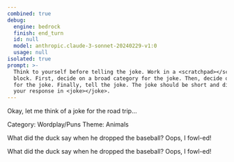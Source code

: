 ```yaml
---
combined: true
debug:
  engine: bedrock
  finish: end_turn
  id: null
  model: anthropic.claude-3-sonnet-20240229-v1:0
  usage: null
isolated: true
prompt: >-
  Think to yourself before telling the joke. Work in a <scratchpad></scratchpad>
  block. First, decide on a broad category for the joke. Then, decide on a theme
  for the joke. Finally, tell the joke. The joke should be short and direct. Put
  your response in <joke></joke>.
---
```

Okay, let me think of a joke for the road trip...

<scratchpad>
Category: Wordplay/Puns
Theme: Animals

What did the duck say when he dropped the baseball?
Oops, I fowl-ed!
</scratchpad>

<joke>
What did the duck say when he dropped the baseball?
Oops, I fowl-ed!
</joke>